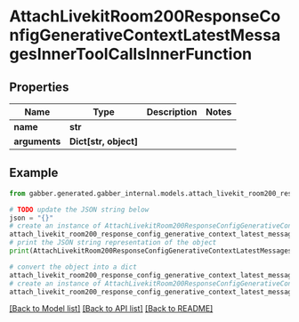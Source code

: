 # AttachLivekitRoom200ResponseConfigGenerativeContextLatestMessagesInnerToolCallsInnerFunction


## Properties

Name | Type | Description | Notes
------------ | ------------- | ------------- | -------------
**name** | **str** |  | 
**arguments** | **Dict[str, object]** |  | 

## Example

```python
from gabber.generated.gabber_internal.models.attach_livekit_room200_response_config_generative_context_latest_messages_inner_tool_calls_inner_function import AttachLivekitRoom200ResponseConfigGenerativeContextLatestMessagesInnerToolCallsInnerFunction

# TODO update the JSON string below
json = "{}"
# create an instance of AttachLivekitRoom200ResponseConfigGenerativeContextLatestMessagesInnerToolCallsInnerFunction from a JSON string
attach_livekit_room200_response_config_generative_context_latest_messages_inner_tool_calls_inner_function_instance = AttachLivekitRoom200ResponseConfigGenerativeContextLatestMessagesInnerToolCallsInnerFunction.from_json(json)
# print the JSON string representation of the object
print(AttachLivekitRoom200ResponseConfigGenerativeContextLatestMessagesInnerToolCallsInnerFunction.to_json())

# convert the object into a dict
attach_livekit_room200_response_config_generative_context_latest_messages_inner_tool_calls_inner_function_dict = attach_livekit_room200_response_config_generative_context_latest_messages_inner_tool_calls_inner_function_instance.to_dict()
# create an instance of AttachLivekitRoom200ResponseConfigGenerativeContextLatestMessagesInnerToolCallsInnerFunction from a dict
attach_livekit_room200_response_config_generative_context_latest_messages_inner_tool_calls_inner_function_from_dict = AttachLivekitRoom200ResponseConfigGenerativeContextLatestMessagesInnerToolCallsInnerFunction.from_dict(attach_livekit_room200_response_config_generative_context_latest_messages_inner_tool_calls_inner_function_dict)
```
[[Back to Model list]](../README.md#documentation-for-models) [[Back to API list]](../README.md#documentation-for-api-endpoints) [[Back to README]](../README.md)


